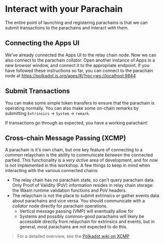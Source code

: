 # Interact with your Parachain

The entire point of launching and registering parachains is that we can submit transactions to the
parachains and interact with them.

## Connecting the Apps UI

We've already connected the Apps UI to the relay chain node. Now we can also connect to the
parachain collator. Open another instance of Apps in a new browser window, and connect it to the
appropriate endpoint. If you have followed these instructions so far, you can connect to the
parachain node at https://polkadot.js.org/apps/#/?rpc=ws://localhost:9844

## Submit Transactions

You can make some simple token transfers to ensure that the parachain is operating normally. You can
also make some on-chain remarks by submitting `Extrinsics` -> `System` -> `remark`.

If transactions go through as expected, you have a working parachain!
<!-- In the next section we'll learn about cross-chain transfers. -->

## Cross-chain Message Passing (XCMP)

A parachain is it's own chain, but one key feature of connecting to a _common_ relaychain is the
ability to communicate _between_ the connected partied. This functionality is a _very active_
area of development, and for now is not implemented in this workshop. A few things to keep
in mind when interacting with the various connected chains:

- The relay chain has no parachain state, so can't query parachain data. 
  Only Proof of Validity (PoV) information resides in relay chain storage: the Wasm runtime 
  validation functions and PoV headers.
- The relaychain is not the place to submit extrinsics or gather events data about parachains
  and vice versa. You should communicate with a _collator_ node directly for parachain operations.
  - Vertical message passing (VMP) will eventually allow for  
  - Systems and possibly common-good parachains will likely be accessible directly from relaychain
    for extrinsics and events, but in general, most parachains are not expected to do this. 

> For a detailed overview, see the [Polkadot wiki on XCMP](https://wiki.polkadot.network/docs/en/learn-crosschain)
